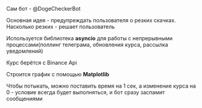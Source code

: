 Caм бот - @DogeCheckerBot

Основная идея - предупреждать пользователя о резких скачках. Насколько резких - решает пользователь

Используется библиотека **asyncio** для работы с непрерывными процессами(поллинг телеграма, обновления курса, рассылка уведомлений)

Курс берётся с Binance Api

Строится график с помощью **Matplotlib**

Чтобы потыкать, можно поставить время на 1 сек, а изменение курса на 0 - условие всегда будет выполняться, и бот сразу заспамит сообщениями